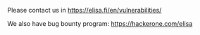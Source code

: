 Please contact us in https://elisa.fi/en/vulnerabilities/

We also have bug bounty program: https://hackerone.com/elisa

